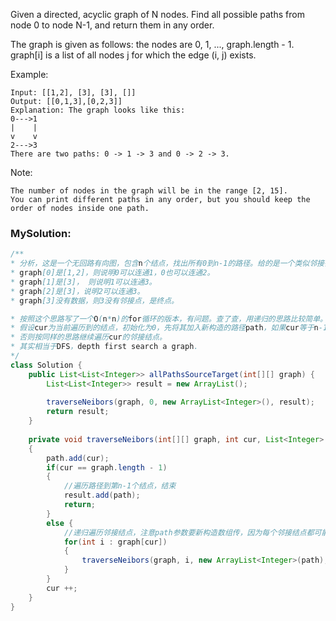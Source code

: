 Given a directed, acyclic graph of N nodes.  Find all possible paths from node 0 to node N-1, and return them in any order.

The graph is given as follows:  the nodes are 0, 1, ..., graph.length - 1.  graph[i] is a list of all nodes j for which the edge (i, j) exists.

Example:
```
Input: [[1,2], [3], [3], []] 
Output: [[0,1,3],[0,2,3]] 
Explanation: The graph looks like this:
0--->1
|    |
v    v
2--->3
There are two paths: 0 -> 1 -> 3 and 0 -> 2 -> 3.
```
Note:
```
The number of nodes in the graph will be in the range [2, 15].
You can print different paths in any order, but you should keep the order of nodes inside one path.
```


### MySolution:
```java
/**
* 分析，这是一个无回路有向图，包含n个结点，找出所有0到n-1的路径。给的是一个类似邻接链表的二维数组。分析一下例子：
* graph[0]是[1,2]，则说明0可以连通1，0也可以连通2。
* graph[1]是[3]， 则说明1可以连通3。
* graph[2]是[3]，说明2可以连通3。
* graph[3]没有数据，则3没有邻接点，是终点。

* 按照这个思路写了一个O(n*n)的for循环的版本，有问题。查了查，用递归的思路比较简单。
* 假设cur为当前遍历到的结点，初始化为0，先将其加入新构造的路径path，如果cur等于n-1了，说明遍历结束。
* 否则按同样的思路继续遍历cur的邻接结点。
* 其实相当于DFS，depth first search a graph.
*/
class Solution {
    public List<List<Integer>> allPathsSourceTarget(int[][] graph) {
        List<List<Integer>> result = new ArrayList();
        
        traverseNeibors(graph, 0, new ArrayList<Integer>(), result);
        return result;
    }
    
    private void traverseNeibors(int[][] graph, int cur, List<Integer> path, List<List<Integer>> result)
    {
        path.add(cur);
        if(cur == graph.length - 1)
        {
            //遍历路径到第n-1个结点，结束
            result.add(path);
            return;
        }
        else {
            //递归遍历邻接结点，注意path参数要新构造数组传，因为每个邻接结点都可能是新的路径，不能复用原来的数组。
            for(int i : graph[cur])
            {
                traverseNeibors(graph, i, new ArrayList<Integer>(path), result);
            }
        }
        cur ++;
    }
}
```

